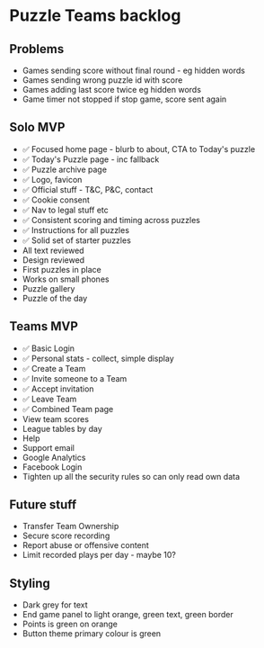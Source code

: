 Puzzle Teams backlog
====================

Problems
--------

- Games sending score without final round - eg hidden words
- Games sending wrong puzzle id with score
- Games adding last score twice eg hidden words
- Game timer not stopped if stop game, score sent again

Solo MVP
--------

- ✅ Focused home page - blurb to about, CTA to Today's puzzle
- ✅ Today's Puzzle page - inc fallback
- ✅ Puzzle archive page
- ✅ Logo, favicon
- ✅ Official stuff - T&C, P&C, contact
- ✅ Cookie consent
- ✅ Nav to legal stuff etc
- ✅ Consistent scoring and timing across puzzles
- ✅ Instructions for all puzzles
- ✅ Solid set of starter puzzles
- All text reviewed
- Design reviewed
- First puzzles in place
- Works on small phones
- Puzzle gallery
- Puzzle of the day


Teams MVP
---------

- ✅ Basic Login
- ✅ Personal stats - collect, simple display
- ✅ Create a Team
- ✅ Invite someone to a Team
- ✅ Accept invitation
- ✅ Leave Team
- ✅ Combined Team page
- View team scores
- League tables by day
- Help
- Support email
- Google Analytics
- Facebook Login
- Tighten up all the security rules so can only read own data


Future stuff
------------

- Transfer Team Ownership
- Secure score recording
- Report abuse or offensive content
- Limit recorded plays per day - maybe 10?


Styling
-------

- Dark grey for text
- End game panel to light orange, green text, green border
- Points is green on orange
- Button theme primary colour is green
